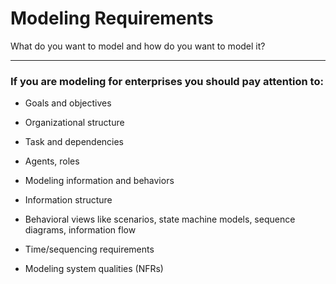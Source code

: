 # Modeling Requirements

What do you want to model and how do you want to model it?

***

### If you are modeling for enterprises you should pay attention to:

- Goals and objectives

- Organizational structure

- Task and dependencies

- Agents, roles

- Modeling information and behaviors

- Information structure

- Behavioral views like scenarios, state machine models, sequence diagrams, information flow

- Time/sequencing requirements

- Modeling system qualities (NFRs)
